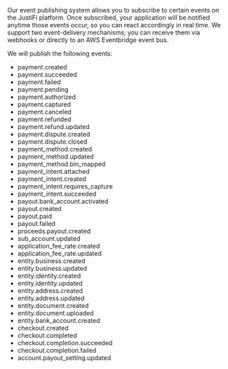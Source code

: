 Our event publishing system allows you to subscribe to certain events on the JustiFi platform.
Once subscribed, your application will be notified anytime those events occur, so you can react
accordingly in real time. We support two event-delivery mechanisms; you can receive them via
webhooks or directly to an AWS Eventbridge event bus.

We will publish the following events:

- payment.created
- payment.succeeded
- payment.failed
- payment.pending
- payment.authorized
- payment.captured
- payment.canceled
- payment.refunded
- payment.refund.updated
- payment.dispute.created
- payment.dispute.closed
- payment_method.created
- payment_method.updated
- payment_method.bin_mapped
- payment_intent.attached
- payment_intent.created
- payment_intent.requires_capture
- payment_intent.succeeded
- payout.bank_account.activated
- payout.created
- payout.paid
- payout.failed
- proceeds.payout.created
- sub_account.updated
- application_fee_rate.created
- application_fee_rate.updated
- entity.business.created
- entity.business.updated
- entity.identity.created
- entity.identity.updated
- entity.address.created
- entity.address.updated
- entity.document.created
- entity.document.uploaded
- entity.bank_account.created
- checkout.created
- checkout.completed
- checkout.completion.succeeded
- checkout.completion.failed
- account.payout_setting.updated
